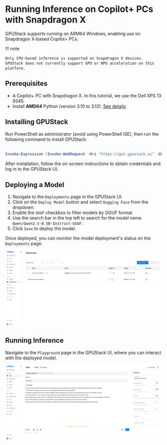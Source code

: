 # Running Inference on Copilot+ PCs with Snapdragon X

GPUStack supports running on ARM64 Windows, enabling use on Snapdragon X-based Copilot+ PCs.

!!! note

    Only CPU-based inference is supported on Snapdragon X devices. GPUStack does not currently support GPU or NPU acceleration on this platform.

## Prerequisites

- A Copilot+ PC with Snapdragon X. In this tutorial, we use the Dell XPS 13 9345.
- Install **AMD64** Python (version 3.10 to 3.12). [See details](../installation/installation-requirements.md#supported-architectures)

## Installing GPUStack

Run PowerShell as administrator (avoid using PowerShell ISE), then run the following command to install GPUStack:

```powershell

Invoke-Expression (Invoke-WebRequest -Uri "https://get.gpustack.ai" -UseBasicParsing).Content

```

After installation, follow the on-screen instructions to obtain credentials and log in to the GPUStack UI.

## Deploying a Model

1. Navigate to the `Deployments` page in the GPUStack UI.
2. Click on the `Deploy Model` button and select `Hugging Face` from the dropdown.
3. Enable the `GGUF` checkbox to filter models by GGUF format.
4. Use the search bar in the top left to search for the model name `Qwen/Qwen2.5-0.5B-Instruct-GGUF`.
5. Click `Save` to deploy the model.

Once deployed, you can monitor the model deployment's status on the `Deployments` page.

![llama3.2](../assets/tutorials/running-on-copilot-plus-pcs-with-snapdragon-x/qwen2.5.png)

## Running Inference

Navigate to the `Playground` page in the GPUStack UI, where you can interact with the deployed model.

![playground](../assets/tutorials/running-on-copilot-plus-pcs-with-snapdragon-x/playground.png)
